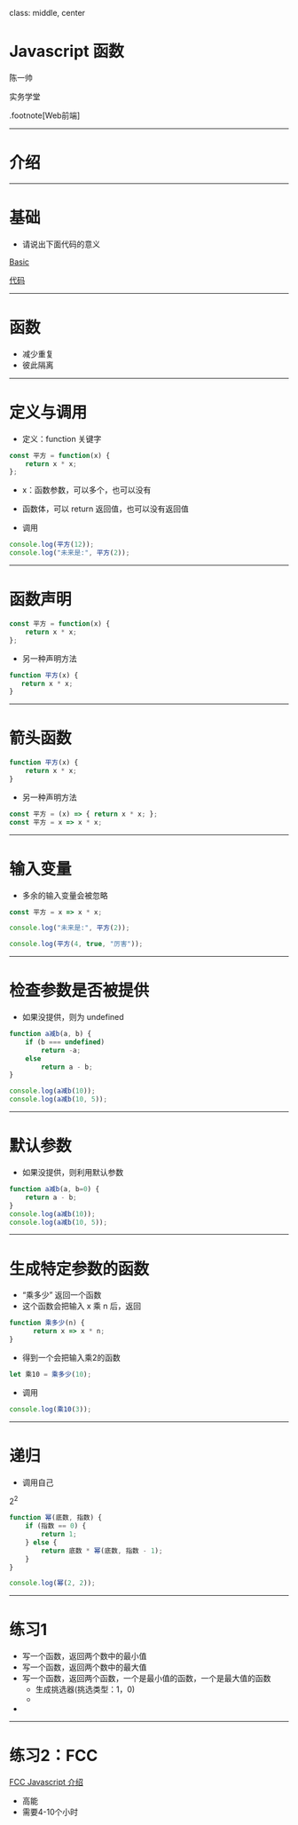 class: middle, center

# Javascript 函数

陈一帅

实务学堂

.footnote[Web前端]

---
# 介绍

---
# 基础

- 请说出下面代码的意义

[Basic](../js/js-basic.html)

[代码](../js/js-basics.js)

---
# 函数

- 减少重复
- 彼此隔离

---
# 定义与调用

- 定义：function 关键字

```js
const 平方 = function(x) {
    return x * x;
};
```

- x：函数参数，可以多个，也可以没有
- 函数体，可以 return 返回值，也可以没有返回值

- 调用

```js
console.log(平方(12));
console.log("未来是:", 平方(2));
```

---
# 函数声明

```js
const 平方 = function(x) {
    return x * x;
};
```

- 另一种声明方法

```js
function 平方(x) {
   return x * x;
}
```

---
# 箭头函数


```js
function 平方(x) {
    return x * x;
}
```

- 另一种声明方法

```js
const 平方 = (x) => { return x * x; };
const 平方 = x => x * x;
```

---
# 输入变量

- 多余的输入变量会被忽略

```js
const 平方 = x => x * x;

console.log("未来是:", 平方(2));

console.log(平方(4, true, "厉害"));
```

---
# 检查参数是否被提供

- 如果没提供，则为 undefined

```js
function a减b(a, b) {
    if (b === undefined)
        return -a;
    else
        return a - b;
}

console.log(a减b(10));
console.log(a减b(10, 5));
```

---
# 默认参数

- 如果没提供，则利用默认参数

```js
function a减b(a, b=0) {
    return a - b;
}
console.log(a减b(10));
console.log(a减b(10, 5));
```

---
# 生成特定参数的函数

- “乘多少” 返回一个函数
- 这个函数会把输入 x 乘 n 后，返回
```js
function 乘多少(n) {
      return x => x * n;
}
```
- 得到一个会把输入乘2的函数
```js
let 乘10 = 乘多少(10);
```
- 调用
```js
console.log(乘10(3));
```

---
# 递归

- 调用自己

$2^2$

```js
function 幂(底数, 指数) {
    if (指数 == 0) {
        return 1;
    } else {
        return 底数 * 幂(底数, 指数 - 1);
    }
}

console.log(幂(2, 2));
```

---
# 练习1

- 写一个函数，返回两个数中的最小值
- 写一个函数，返回两个数中的最大值
- 写一个函数，返回两个函数，一个是最小值的函数，一个是最大值的函数
  - 生成挑选器(挑选类型：1，0)
  -
-
---
# 练习2：FCC

[FCC Javascript 介绍](https://learn.freecodecamp.one/javascript-algorithms-and-data-structures/basic-javascript)

- 高能
- 需要4-10个小时